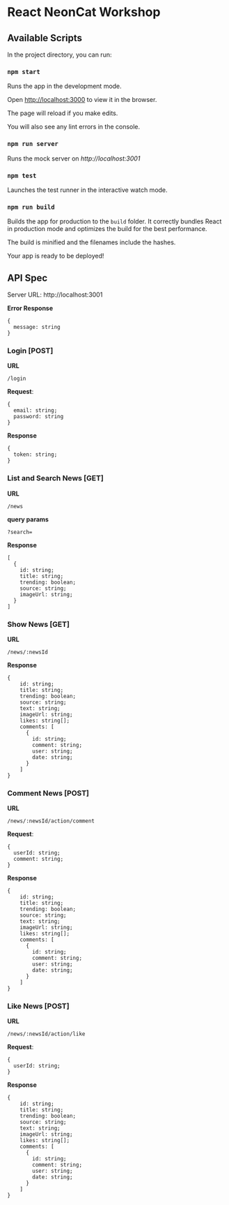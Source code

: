 


# React NeonCat Workshop

##  Available Scripts

In the project directory, you can run:

###  `npm start`

Runs the app in the development mode.

Open [http://localhost:3000](http://localhost:3000) to view it in the browser.

The page will reload if you make edits.

You will also see any lint errors in the console.

###  `npm run server`

Runs the mock server on *http://localhost:3001*

###  `npm test`

Launches the test runner in the interactive watch mode.


###  `npm run build`

Builds the app for production to the `build` folder.
It correctly bundles React in production mode and optimizes the build for the best performance.

The build is minified and the filenames include the hashes.

Your app is ready to be deployed!

## API Spec
Server URL: http://localhost:3001

**Error Response**

    {
      message: string
    }

### Login [POST]
**URL**

    /login

**Request**:

    {
      email: string;
      password: string
    }

**Response**

    {
      token: string;
    }

### List and Search News [GET]
**URL**

    /news

**query params**

    ?search=

**Response**

    [
      {
        id: string;
        title: string;
        trending: boolean;
        source: string;
        imageUrl: string;
      }
    ]

### Show News [GET]
**URL**

    /news/:newsId

**Response**

    {
        id: string;
        title: string;
        trending: boolean;
        source: string;
        text: string;
        imageUrl: string;
        likes: string[];
        comments: [
          {
            id: string;
            comment: string;
            user: string;
            date: string;
          }
        ]
    }

### Comment News [POST]
**URL**

    /news/:newsId/action/comment

**Request**:

    {
      userId: string;
      comment: string;
    }


**Response**

    {
        id: string;
        title: string;
        trending: boolean;
        source: string;
        text: string;
        imageUrl: string;
        likes: string[];
        comments: [
          {
            id: string;
            comment: string;
            user: string;
            date: string;
          }
        ]
    }

### Like News [POST]
**URL**

    /news/:newsId/action/like

**Request**:

    {
      userId: string;
    }


**Response**

    {
        id: string;
        title: string;
        trending: boolean;
        source: string;
        text: string;
        imageUrl: string;
        likes: string[];
        comments: [
          {
            id: string;
            comment: string;
            user: string;
            date: string;
          }
        ]
    }